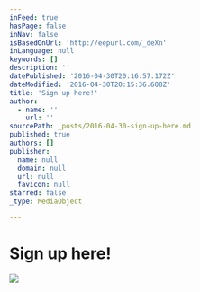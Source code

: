 ```yaml
---
inFeed: true
hasPage: false
inNav: false
isBasedOnUrl: 'http://eepurl.com/_deXn'
inLanguage: null
keywords: []
description: ''
datePublished: '2016-04-30T20:16:57.172Z'
dateModified: '2016-04-30T20:15:36.608Z'
title: 'Sign up here!'
author:
  - name: ''
    url: ''
sourcePath: _posts/2016-04-30-sign-up-here.md
published: true
authors: []
publisher:
  name: null
  domain: null
  url: null
  favicon: null
starred: false
_type: MediaObject

---
```

# Sign up here!
![](https://the-grid-user-content.s3-us-west-2.amazonaws.com/1d322ba5-a913-451b-b575-52a7686f408d.jpg)